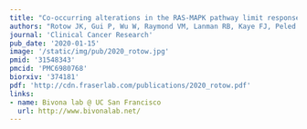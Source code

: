 ```yaml
---
title: "Co-occurring alterations in the RAS-MAPK pathway limit response to MET inhibitor treatment in MET exon 14 skipping mutation-positive lung cancer."
authors: "Rotow JK, Gui P, Wu W, Raymond VM, Lanman RB, Kaye FJ, Peled N, Fece de la Cruz F, Nadres B, Corcoran RB, Yeh I, Bastian BC, Starostik P, Newsom K, Olivas V, **Wolff AM, Fraser JS**, Collisson EA, McCoach CE, Camidge DR, Pacheco J, Bazhenova L, Li T, Bivona TG, Blakely CM."
journal: 'Clinical Cancer Research'
pub_date: '2020-01-15'
image: '/static/img/pub/2020_rotow.jpg'
pmid: '31548343'
pmcid: 'PMC6980768'
biorxiv: '374181'
pdf: 'http://cdn.fraserlab.com/publications/2020_rotow.pdf'
links:
- name: Bivona lab @ UC San Francisco
  url: http://www.bivonalab.net/
---
```

